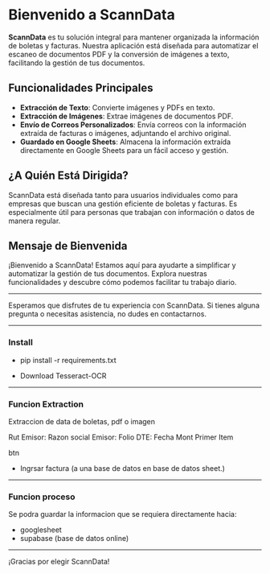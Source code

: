 
# Bienvenido a ScannData

**ScannData** es tu solución integral para mantener organizada la información de boletas y facturas. Nuestra aplicación está diseñada para automatizar el escaneo de documentos PDF y la conversión de imágenes a texto, facilitando la gestión de tus documentos.

## Funcionalidades Principales

- **Extracción de Texto**: Convierte imágenes y PDFs en texto.
- **Extracción de Imágenes**: Extrae imágenes de documentos PDF.
- **Envío de Correos Personalizados**: Envía correos con la información extraída de facturas o imágenes, adjuntando el archivo original.
- **Guardado en Google Sheets**: Almacena la información extraída directamente en Google Sheets para un fácil acceso y gestión.

## ¿A Quién Está Dirigida?

ScannData está diseñada tanto para usuarios individuales como para empresas que buscan una gestión eficiente de boletas y facturas. Es especialmente útil para personas que trabajan con información o datos de manera regular.

## Mensaje de Bienvenida

¡Bienvenido a ScannData! Estamos aquí para ayudarte a simplificar y automatizar la gestión de tus documentos. Explora nuestras funcionalidades y descubre cómo podemos facilitar tu trabajo diario.

---

Esperamos que disfrutes de tu experiencia con ScannData. Si tienes alguna pregunta o necesitas asistencia, no dudes en contactarnos.



---------
### Install

- pip install -r requirements.txt

- Download Tesseract-OCR


----
### Funcion Extraction

Extraccion de data de boletas, pdf o imagen

Rut Emisor:
Razon social Emisor:
Folio DTE:
Fecha
Mont
Primer Item

btn
- Ingrsar factura (a una base de datos en base de datos sheet.)


-----
### Funcion proceso
Se podra guardar la informacion que se requiera directamente hacia:
- googlesheet
- supabase (base de datos online)



--------------
¡Gracias por elegir ScannData!
